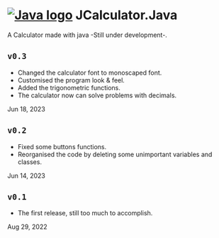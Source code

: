 # [![Java logo](https://github.com/iAhmadGad/Calculator.Java/blob/main/imgs/java-logo.png)]() JCalculator.Java
A Calculator made with java -Still under development-.
## `v0.3`
- Changed the calculator font to monoscaped font.
- Customised the program look & feel.
- Added the trigonometric functions.
- The calculator now can solve problems with decimals.

Jun 18, 2023
## `v0.2`
- Fixed some buttons functions.
- Reorganised the code by deleting some unimportant variables and classes.

 Jun 14, 2023
## `v0.1`
- The first release, still too much to accomplish.

Aug 29, 2022

